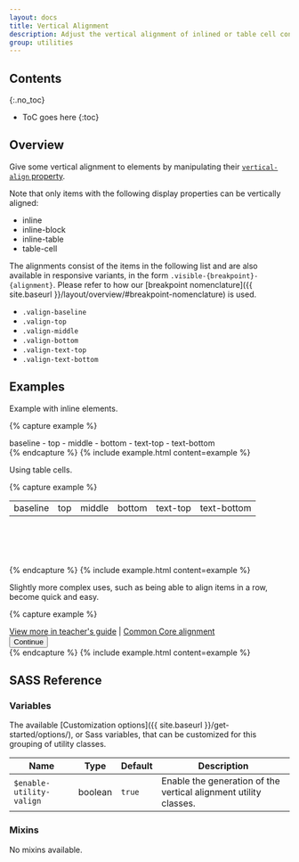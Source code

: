 ```yaml
---
layout: docs
title: Vertical Alignment
description: Adjust the vertical alignment of inlined or table cell content.
group: utilities
---
```


## Contents
{:.no_toc}

* ToC goes here
{:toc}

## Overview

Give some vertical alignment to elements by manipulating their [`vertical-align` property](https://developer.mozilla.org/en-US/docs/Web/CSS/vertical-align).

Note that only items with the following display properties can be vertically aligned:
- inline
- inline-block
- inline-table
- table-cell

The alignments consist of the items in the following list and are also available in responsive variants, in the form `.visible-{breakpoint}-{alignment}`. Please refer to how our [breakpoint nomenclature]({{ site.baseurl }}/layout/overview/#breakpoint-nomenclature) is used.
- `.valign-baseline`
- `.valign-top`
- `.valign-middle`
- `.valign-bottom`
- `.valign-text-top`
- `.valign-text-bottom`

## Examples

Example with inline elements.

{% capture example %}
<div class="bg-gray-50">
    <span class="bg-cyan-100 valign-baseline">baseline</span>
    -
    <span class="bg-cyan-100 valign-top">top</span>
    -
    <span class="bg-cyan-100 valign-middle">middle</span>
    -
    <span class="bg-cyan-100 valign-bottom">bottom</span>
    -
    <span class="bg-cyan-100 valign-text-top">text-top</span>
    -
    <span class="bg-cyan-100 valign-text-bottom">text-bottom</span>
</div>
{% endcapture %}
{% include example.html content=example %}

Using table cells.

{% capture example %}
<table class="table table-bordered" style="height: 100px;">
    <tbody>
    <tr>
        <td class="valign-baseline">baseline</td>
        <td class="valign-top">top</td>
        <td class="valign-middle">middle</td>
        <td class="valign-bottom">bottom</td>
        <td class="valign-text-top">text-top</td>
        <td class="valign-text-bottom">text-bottom</td>
    </tr>
    </tbody>
</table>
{% endcapture %}
{% include example.html content=example %}

Slightly more complex uses, such as being able to align items in a row, become quick and easy.

{% capture example %}
<div class="bg-gray-50 w-100 d-table">
    <div class="d-table-cell valign-bottom">
        <a href="#">View more in teacher's guide</a> |
        <a href="#">Common Core alignment</a>
    </div>
    <div class="d-table-cell valign-bottom text-end">
        <button type="button" class="btn btn-primary btn-lg">Continue</button>
    </div>
</div>
{% endcapture %}
{% include example.html content=example %}

## SASS Reference

### Variables

The available [Customization options]({{ site.baseurl }}/get-started/options/), or Sass variables, that can be customized for this grouping of utility classes.

<div class="table-scroll">
    <table class="table table-bordered table-striped">
        <thead>
            <tr>
                <th style="width: 100px;">Name</th>
                <th style="width: 50px;">Type</th>
                <th style="width: 50px;">Default</th>
                <th>Description</th>
            </tr>
        </thead>
        <tbody>
            <tr>
                <td><code>$enable-utility-valign</code></td>
                <td>boolean</td>
                <td><code>true</code></td>
                <td>
                    Enable the generation of the vertical alignment utility classes.
                </td>
            </tr>
        </tbody>
    </table>
</div>

### Mixins

No mixins available.
